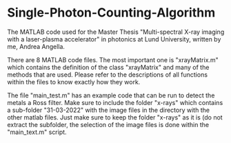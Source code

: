 # Single-Photon-Counting-Algorithm
The MATLAB code used for the Master Thesis "Multi-spectral X-ray imaging with a laser-plasma accelerator" in photonics at Lund University, written by me, Andrea Angella. 

There are 8 MATLAB code files. The most important one is "xrayMatrix.m" which contains the definition of the class "xrayMatrix" and many of the methods that are used. Please refer to the descriptions of all functions within the files to know exactly how they work.

The file "main_test.m" has an example code that can be run to detect the metals a Ross filter. Make sure to include the folder "x-rays" which contains a sub-folder "31-03-2022" with the image files in the directory with the other matlab files. Just make sure to keep the folder "x-rays" as it is (do not extract the subfolder, the selection of the image files is done within the "main_text.m" script.
